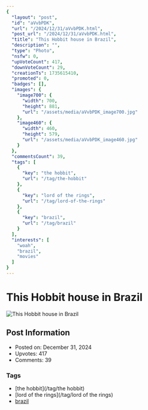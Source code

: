 ```yaml
---
{
  "layout": "post",
  "id": "aVvbPDK",
  "url": "/2024/12/31/aVvbPDK.html",
  "post_url": "/2024/12/31/aVvbPDK.html",
  "title": "This Hobbit house in Brazil",
  "description": "",
  "type": "Photo",
  "nsfw": 0,
  "upVoteCount": 417,
  "downVoteCount": 29,
  "creationTs": 1735615410,
  "promoted": 0,
  "badges": [],
  "images": {
    "image700": {
      "width": 700,
      "height": 881,
      "url": "/assets/media/aVvbPDK_image700.jpg"
    },
    "image460": {
      "width": 460,
      "height": 579,
      "url": "/assets/media/aVvbPDK_image460.jpg"
    }
  },
  "commentsCount": 39,
  "tags": [
    {
      "key": "the hobbit",
      "url": "/tag/the-hobbit"
    },
    {
      "key": "lord of the rings",
      "url": "/tag/lord-of-the-rings"
    },
    {
      "key": "brazil",
      "url": "/tag/brazil"
    }
  ],
  "interests": [
    "woah",
    "brazil",
    "movies"
  ]
}
---
```


# This Hobbit house in Brazil

![This Hobbit house in Brazil](/assets/media/aVvbPDK_image700.jpg)

## Post Information

- Posted on: December 31, 2024
- Upvotes: 417
- Comments: 39

### Tags

- [the hobbit](/tag/the hobbit)
- [lord of the rings](/tag/lord of the rings)
- [brazil](/tag/brazil)
